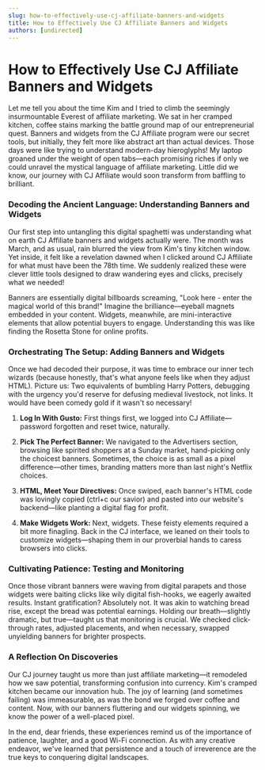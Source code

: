 ```yaml
---
slug: how-to-effectively-use-cj-affiliate-banners-and-widgets
title: How to Effectively Use CJ Affiliate Banners and Widgets
authors: [undirected]
---
```



# How to Effectively Use CJ Affiliate Banners and Widgets

Let me tell you about the time Kim and I tried to climb the seemingly insurmountable Everest of affiliate marketing. We sat in her cramped kitchen, coffee stains marking the battle ground map of our entrepreneurial quest. Banners and widgets from the CJ Affiliate program were our secret tools, but initially, they felt more like abstract art than actual devices. Those days were like trying to understand modern-day hieroglyphs! My laptop groaned under the weight of open tabs—each promising riches if only we could unravel the mystical language of affiliate marketing. Little did we know, our journey with CJ Affiliate would soon transform from baffling to brilliant.

### Decoding the Ancient Language: Understanding Banners and Widgets

Our first step into untangling this digital spaghetti was understanding what on earth CJ Affiliate banners and widgets actually were. The month was March, and as usual, rain blurred the view from Kim's tiny kitchen window. Yet inside, it felt like a revelation dawned when I clicked around CJ Affiliate for what must have been the 78th time. We suddenly realized these were clever little tools designed to draw wandering eyes and clicks, precisely what we needed!

Banners are essentially digital billboards screaming, "Look here - enter the magical world of this brand!" Imagine the brilliance—eyeball magnets embedded in your content. Widgets, meanwhile, are mini-interactive elements that allow potential buyers to engage. Understanding this was like finding the Rosetta Stone for online profits.

### Orchestrating The Setup: Adding Banners and Widgets

Once we had decoded their purpose, it was time to embrace our inner tech wizards (because honestly, that's what anyone feels like when they adjust HTML). Picture us: Two equivalents of bumbling Harry Potters, debugging with the urgency you'd reserve for defusing medieval livestock, not links. It would have been comedy gold if it wasn't so necessary!

1. **Log In With Gusto:** First things first, we logged into CJ Affiliate—password forgotten and reset twice, naturally.
   
2. **Pick The Perfect Banner:** We navigated to the Advertisers section, browsing like spirited shoppers at a Sunday market, hand-picking only the choicest banners. Sometimes, the choice is as small as a pixel difference—other times, branding matters more than last night's Netflix choices.

3. **HTML, Meet Your Directives:** Once swiped, each banner's HTML code was lovingly copied (ctrl+c our savior) and pasted into our website's backend—like planting a digital flag for profit.

4. **Make Widgets Work:** Next, widgets. These feisty elements required a bit more finagling. Back in the CJ interface, we leaned on their tools to customize widgets—shaping them in our proverbial hands to caress browsers into clicks.

### Cultivating Patience: Testing and Monitoring

Once those vibrant banners were waving from digital parapets and those widgets were baiting clicks like wily digital fish-hooks, we eagerly awaited results. Instant gratification? Absolutely not. It was akin to watching bread rise, except the bread was potential earnings. Holding our breath—slightly dramatic, but true—taught us that monitoring is crucial. We checked click-through rates, adjusted placements, and when necessary, swapped unyielding banners for brighter prospects.

### A Reflection On Discoveries

Our CJ journey taught us more than just affiliate marketing—it remodeled how we saw potential, transforming confusion into currency. Kim's cramped kitchen became our innovation hub. The joy of learning (and sometimes failing) was immeasurable, as was the bond we forged over coffee and content. Now, with our banners fluttering and our widgets spinning, we know the power of a well-placed pixel.

In the end, dear friends, these experiences remind us of the importance of patience, laughter, and a good Wi-Fi connection. As with any creative endeavor, we've learned that persistence and a touch of irreverence are the true keys to conquering digital landscapes.

